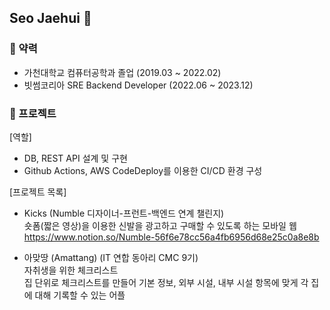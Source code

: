 ## Seo Jaehui 👋

### 📔 약력
* 가천대학교 컴퓨터공학과 졸업 (2019.03 ~ 2022.02)
* 빗썸코리아 SRE Backend Developer (2022.06 ~ 2023.12)

### 📂 프로젝트
[역할]
* DB, REST API 설계 및 구현
* Github Actions, AWS CodeDeploy를 이용한 CI/CD 환경 구성

[프로젝트 목록]
* Kicks (Numble 디자이너-프런트-백엔드 연계 챌린지)<br>
  숏폼(짧은 영상)을 이용한 신발을 광고하고 구매할 수 있도록 하는 모바일 웹<br>
  https://www.notion.so/Numble-56f6e78cc56a4fb6956d68e25c0a8e8b

* 아맞땅 (Amattang) (IT 연합 동아리 CMC 9기)<br>
  자취생을 위한 체크리스트<br>
  집 단위로 체크리스트를 만들어 기본 정보, 외부 시설, 내부 시설 항목에 맞게 각 집에 대해 기록할 수 있는 어플
